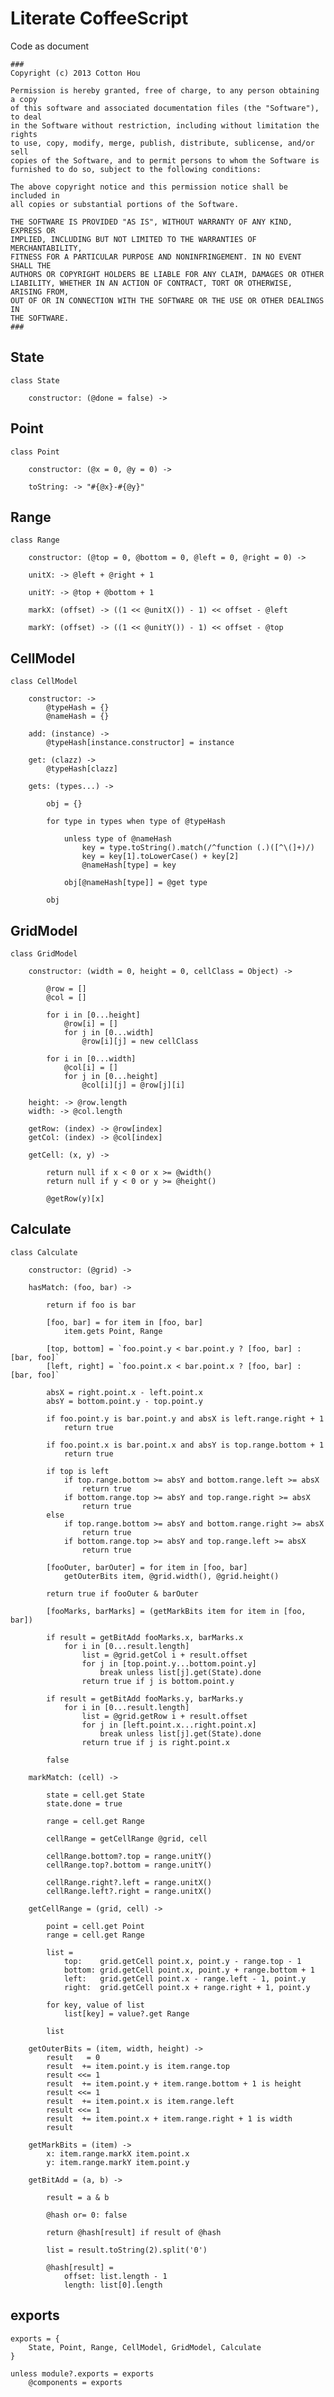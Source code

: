 Literate CoffeeScript
=====================
Code as document 

    ###
    Copyright (c) 2013 Cotton Hou

    Permission is hereby granted, free of charge, to any person obtaining a copy
    of this software and associated documentation files (the "Software"), to deal
    in the Software without restriction, including without limitation the rights
    to use, copy, modify, merge, publish, distribute, sublicense, and/or sell
    copies of the Software, and to permit persons to whom the Software is
    furnished to do so, subject to the following conditions:

    The above copyright notice and this permission notice shall be included in
    all copies or substantial portions of the Software.

    THE SOFTWARE IS PROVIDED "AS IS", WITHOUT WARRANTY OF ANY KIND, EXPRESS OR
    IMPLIED, INCLUDING BUT NOT LIMITED TO THE WARRANTIES OF MERCHANTABILITY,
    FITNESS FOR A PARTICULAR PURPOSE AND NONINFRINGEMENT. IN NO EVENT SHALL THE
    AUTHORS OR COPYRIGHT HOLDERS BE LIABLE FOR ANY CLAIM, DAMAGES OR OTHER
    LIABILITY, WHETHER IN AN ACTION OF CONTRACT, TORT OR OTHERWISE, ARISING FROM,
    OUT OF OR IN CONNECTION WITH THE SOFTWARE OR THE USE OR OTHER DEALINGS IN
    THE SOFTWARE.
    ###

State
-----

    class State

        constructor: (@done = false) ->

Point
-----

    class Point

        constructor: (@x = 0, @y = 0) ->

        toString: -> "#{@x}-#{@y}"

Range
-----

    class Range

        constructor: (@top = 0, @bottom = 0, @left = 0, @right = 0) ->

        unitX: -> @left + @right + 1

        unitY: -> @top + @bottom + 1

        markX: (offset) -> ((1 << @unitX()) - 1) << offset - @left

        markY: (offset) -> ((1 << @unitY()) - 1) << offset - @top

CellModel
---------

    class CellModel

        constructor: ->
            @typeHash = {}
            @nameHash = {}

        add: (instance) ->
            @typeHash[instance.constructor] = instance

        get: (clazz) ->
            @typeHash[clazz]

        gets: (types...) ->

            obj = {}

            for type in types when type of @typeHash

                unless type of @nameHash
                    key = type.toString().match(/^function (.)([^\(]+)/)
                    key = key[1].toLowerCase() + key[2]
                    @nameHash[type] = key

                obj[@nameHash[type]] = @get type

            obj

GridModel
---------

    class GridModel

        constructor: (width = 0, height = 0, cellClass = Object) ->

            @row = []
            @col = []

            for i in [0...height]
                @row[i] = []
                for j in [0...width]
                    @row[i][j] = new cellClass

            for i in [0...width]
                @col[i] = []
                for j in [0...height]
                    @col[i][j] = @row[j][i]

        height: -> @row.length
        width: -> @col.length

        getRow: (index) -> @row[index]
        getCol: (index) -> @col[index]

        getCell: (x, y) ->

            return null if x < 0 or x >= @width()
            return null if y < 0 or y >= @height()

            @getRow(y)[x]

Calculate
---------

    class Calculate

        constructor: (@grid) ->

        hasMatch: (foo, bar) ->

            return if foo is bar

            [foo, bar] = for item in [foo, bar]
                item.gets Point, Range

            [top, bottom] = `foo.point.y < bar.point.y ? [foo, bar] : [bar, foo]`
            [left, right] = `foo.point.x < bar.point.x ? [foo, bar] : [bar, foo]`

            absX = right.point.x - left.point.x
            absY = bottom.point.y - top.point.y

            if foo.point.y is bar.point.y and absX is left.range.right + 1
                return true

            if foo.point.x is bar.point.x and absY is top.range.bottom + 1
                return true

            if top is left
                if top.range.bottom >= absY and bottom.range.left >= absX
                    return true
                if bottom.range.top >= absY and top.range.right >= absX
                    return true
            else
                if top.range.bottom >= absY and bottom.range.right >= absX
                    return true
                if bottom.range.top >= absY and top.range.left >= absX
                    return true

            [fooOuter, barOuter] = for item in [foo, bar]
                getOuterBits item, @grid.width(), @grid.height()

            return true if fooOuter & barOuter

            [fooMarks, barMarks] = (getMarkBits item for item in [foo, bar])

            if result = getBitAdd fooMarks.x, barMarks.x
                for i in [0...result.length]
                    list = @grid.getCol i + result.offset
                    for j in [top.point.y...bottom.point.y]
                        break unless list[j].get(State).done
                    return true if j is bottom.point.y

            if result = getBitAdd fooMarks.y, barMarks.y
                for i in [0...result.length]
                    list = @grid.getRow i + result.offset
                    for j in [left.point.x...right.point.x]
                        break unless list[j].get(State).done
                    return true if j is right.point.x

            false

        markMatch: (cell) ->

            state = cell.get State
            state.done = true

            range = cell.get Range

            cellRange = getCellRange @grid, cell

            cellRange.bottom?.top = range.unitY()
            cellRange.top?.bottom = range.unitY()

            cellRange.right?.left = range.unitX()
            cellRange.left?.right = range.unitX()

        getCellRange = (grid, cell) ->

            point = cell.get Point
            range = cell.get Range

            list =
                top:    grid.getCell point.x, point.y - range.top - 1
                bottom: grid.getCell point.x, point.y + range.bottom + 1
                left:   grid.getCell point.x - range.left - 1, point.y
                right:  grid.getCell point.x + range.right + 1, point.y

            for key, value of list
                list[key] = value?.get Range

            list

        getOuterBits = (item, width, height) ->
            result   = 0
            result  += item.point.y is item.range.top
            result <<= 1
            result  += item.point.y + item.range.bottom + 1 is height
            result <<= 1
            result  += item.point.x is item.range.left
            result <<= 1
            result  += item.point.x + item.range.right + 1 is width
            result

        getMarkBits = (item) ->
            x: item.range.markX item.point.x
            y: item.range.markY item.point.y

        getBitAdd = (a, b) ->

            result = a & b

            @hash or= 0: false

            return @hash[result] if result of @hash

            list = result.toString(2).split('0')

            @hash[result] =
                offset: list.length - 1
                length: list[0].length


exports
-------

    exports = {
        State, Point, Range, CellModel, GridModel, Calculate
    }

    unless module?.exports = exports
        @components = exports
